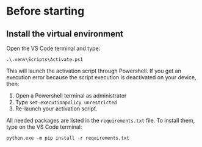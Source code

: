 # Before starting

## Install the virtual environment
Open the VS Code terminal and type:

`.\.venv\Scripts\Activate.ps1`

This will launch the activation script through Powershell. If you get an execution error because the script execution is deactivated on your device, then:

1. Open a Powershell terminal as administrator
2. Type `set-executionpolicy unrestricted`
3. Re-launch your activation script.

All needed packages are listed in the `requirements.txt` file. To install them, type on the VS Code terminal:

`python.exe -m pip install -r requirements.txt`
